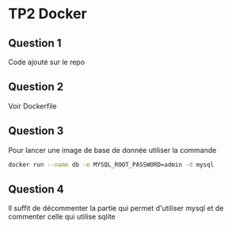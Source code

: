 
# TP2 Docker

## Question 1
Code ajouté sur le repo

## Question 2
Voir Dockerfile

## Question 3
Pour lancer une image de base de donnée utiliser la commande 
```bash
docker run --name db -e MYSQL_ROOT_PASSWORD=admin -d mysql
```

## Question 4 
Il suffit de décommenter la partie qui permet d'utiliser mysql et de commenter celle qui utilise sqlite
